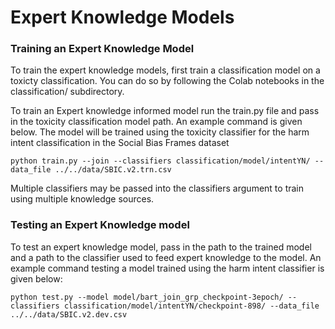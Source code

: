 # Expert Knowledge Models

### Training an Expert Knowledge Model

To train the expert knowledge models, first train a classification model on a toxicty classification. You can do so by following the Colab notebooks in 
the classification/ subdirectory.

To train an Expert knowledge informed model run the train.py file and pass in the toxicity classification model path. An example command is given below. 
The model will be trained using the toxicity classifier for the harm intent classification in the Social Bias Frames dataset

```
python train.py --join --classifiers classification/model/intentYN/ --data_file ../../data/SBIC.v2.trn.csv
```

Multiple classifiers may be passed into the classifiers argument to train using multiple knowledge sources.

### Testing an Expert Knowledge model

To test an expert knowledge model, pass in the path to the trained model and a path to the classifier used to feed expert knowledge to the model. An 
example command testing a model trained using the harm intent classifier is given below:

```
python test.py --model model/bart_join_grp_checkpoint-3epoch/ --classifiers classification/model/intentYN/checkpoint-898/ --data_file ../../data/SBIC.v2.dev.csv
```
